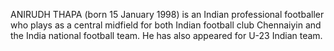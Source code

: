 ANIRUDH THAPA (born 15 January 1998) is an Indian professional footballer who plays as a central midfield for both Indian football club Chennaiyin and the India national football team. He has also appeared for U-23 Indian team.
